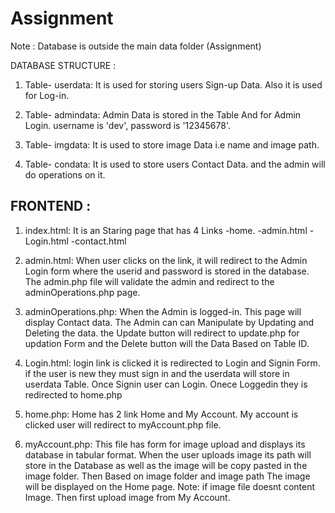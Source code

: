 # Assignment

Note : Database is outside the main data folder (Assignment)

DATABASE STRUCTURE : 

1. Table- userdata:
   It is used for storing users Sign-up Data.
   Also it is used for Log-in.

2. Table- admindata:
   Admin Data is stored in the Table And for Admin Login.
   username is 'dev', password is '12345678'.

3. Table- imgdata:
   It is used to store image Data i.e name and image path.

4. Table- condata:
   It is used to store users Contact Data.
   and the admin will do operations on it.

FRONTEND :
-
1. index.html:
   It is an Staring page that has 4 Links
   -home.
   -admin.html
   -Login.html
   -contact.html

2. admin.html:
   When user clicks on the link, it will redirect to the Admin Login form
   where the userid and password is stored in the database.
   The admin.php file will validate the admin and redirect to the adminOperations.php page.

3. adminOperations.php:
   When the Admin is logged-in. This page will display Contact data.
   The Admin can can Manipulate by Updating and Deleting the data.
   the Update button will redirect to update.php for updation Form and the Delete button will the Data Based on Table ID.

4. Login.html:
   login link is clicked it is redirected to Login and Signin Form.
   if the user is new they must sign in and the userdata will store in userdata Table.
   Once Signin user can Login. Onece Loggedin they is redirected to home.php

5. home.php:
   Home has 2 link Home and My Account.
   My account is clicked user will redirect to myAccount.php file.

6. myAccount.php:
   This file has form for image upload and displays its database in tabular format.
   When the user uploads image its path will store in the Database as well as the image will be copy pasted
   in the image folder. Then Based on image folder and image path The image will be displayed on the Home page.
   Note: if image file doesnt content Image. Then first upload image from My Account.
   
